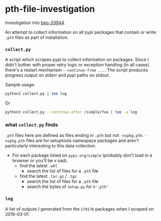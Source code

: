 pth-file-investigation
======================

Investigation into [bpo-33944](https://bugs.python.org/issue33944).

An attempt to collect information on all pypi packages that contain or write
`.pth` files as part of installation.

### `collect.py`

A script which scrapes pypi to collect information on packages.  Since I
didn't bother with proper retry logic or exception handling (in all cases)
there's a restart mechanism `--continue-from ...`.  The script produces
progress output on stderr and pypi paths on stdout.

Sample usage:

```bash
python3 collect.py | tee log
```

Or

```bash
python3 collect.py --continue-after /simple/foo | tee -a log
```

### what `collect.py` finds

`.pth` files here are defined as files ending in `.pth` but not `-nspkg.pth`.
`-nspkg.pth` files are for setuptools namespace packages and aren't
particularly interesting to this data collection.

- For each package listed on `pypi.org/simple` (probably don't load in a browser
or you'll be v sad).
    - find the latest `.whl`
        - search the list of files for a `.pth` file
    - find the latest `.tar.gz` / `.tgz`
        - search the list of files for a `.pth` file
        - search the bytes of `setup.py` for `b'.pth'`

### `log`

A list of outputs I generated from the `170178` packages when I scraped on
2019-03-01
